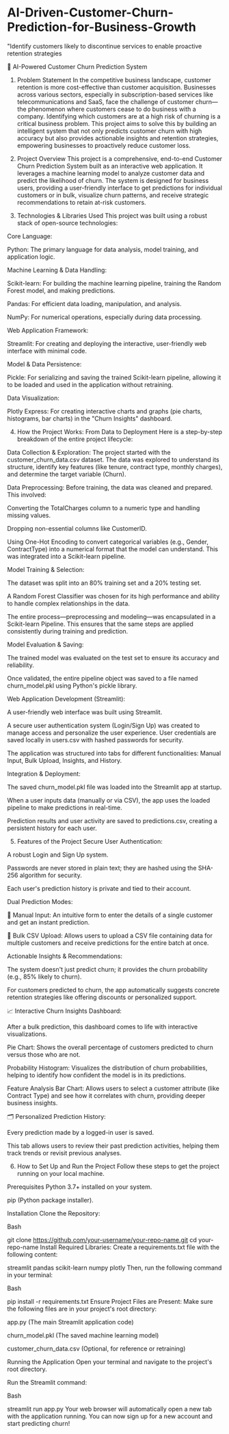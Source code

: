# AI-Driven-Customer-Churn-Prediction-for-Business-Growth
"Identify customers likely to discontinue services to enable proactive retention strategies

🔮 AI-Powered Customer Churn Prediction System
1. Problem Statement
In the competitive business landscape, customer retention is more cost-effective than customer acquisition. Businesses across various sectors, especially in subscription-based services like telecommunications and SaaS, face the challenge of customer churn—the phenomenon where customers cease to do business with a company. Identifying which customers are at a high risk of churning is a critical business problem. This project aims to solve this by building an intelligent system that not only predicts customer churn with high accuracy but also provides actionable insights and retention strategies, empowering businesses to proactively reduce customer loss.

2. Project Overview
This project is a comprehensive, end-to-end Customer Churn Prediction System built as an interactive web application. It leverages a machine learning model to analyze customer data and predict the likelihood of churn. The system is designed for business users, providing a user-friendly interface to get predictions for individual customers or in bulk, visualize churn patterns, and receive strategic recommendations to retain at-risk customers.

3. Technologies & Libraries Used
This project was built using a robust stack of open-source technologies:

Core Language:

Python: The primary language for data analysis, model training, and application logic.

Machine Learning & Data Handling:

Scikit-learn: For building the machine learning pipeline, training the Random Forest model, and making predictions.

Pandas: For efficient data loading, manipulation, and analysis.

NumPy: For numerical operations, especially during data processing.

Web Application Framework:

Streamlit: For creating and deploying the interactive, user-friendly web interface with minimal code.

Model & Data Persistence:

Pickle: For serializing and saving the trained Scikit-learn pipeline, allowing it to be loaded and used in the application without retraining.

Data Visualization:

Plotly Express: For creating interactive charts and graphs (pie charts, histograms, bar charts) in the "Churn Insights" dashboard.

4. How the Project Works: From Data to Deployment
Here is a step-by-step breakdown of the entire project lifecycle:

Data Collection & Exploration: The project started with the customer_churn_data.csv dataset. The data was explored to understand its structure, identify key features (like tenure, contract type, monthly charges), and determine the target variable (Churn).

Data Preprocessing: Before training, the data was cleaned and prepared. This involved:

Converting the TotalCharges column to a numeric type and handling missing values.

Dropping non-essential columns like CustomerID.

Using One-Hot Encoding to convert categorical variables (e.g., Gender, ContractType) into a numerical format that the model can understand. This was integrated into a Scikit-learn pipeline.

Model Training & Selection:

The dataset was split into an 80% training set and a 20% testing set.

A Random Forest Classifier was chosen for its high performance and ability to handle complex relationships in the data.

The entire process—preprocessing and modeling—was encapsulated in a Scikit-learn Pipeline. This ensures that the same steps are applied consistently during training and prediction.

Model Evaluation & Saving:

The trained model was evaluated on the test set to ensure its accuracy and reliability.

Once validated, the entire pipeline object was saved to a file named churn_model.pkl using Python's pickle library.

Web Application Development (Streamlit):

A user-friendly web interface was built using Streamlit.

A secure user authentication system (Login/Sign Up) was created to manage access and personalize the user experience. User credentials are saved locally in users.csv with hashed passwords for security.

The application was structured into tabs for different functionalities: Manual Input, Bulk Upload, Insights, and History.

Integration & Deployment:

The saved churn_model.pkl file was loaded into the Streamlit app at startup.

When a user inputs data (manually or via CSV), the app uses the loaded pipeline to make predictions in real-time.

Prediction results and user activity are saved to predictions.csv, creating a persistent history for each user.

5. Features of the Project
Secure User Authentication:

A robust Login and Sign Up system.

Passwords are never stored in plain text; they are hashed using the SHA-256 algorithm for security.

Each user's prediction history is private and tied to their account.

Dual Prediction Modes:

📝 Manual Input: An intuitive form to enter the details of a single customer and get an instant prediction.

📂 Bulk CSV Upload: Allows users to upload a CSV file containing data for multiple customers and receive predictions for the entire batch at once.

Actionable Insights & Recommendations:

The system doesn't just predict churn; it provides the churn probability (e.g., 85% likely to churn).

For customers predicted to churn, the app automatically suggests concrete retention strategies like offering discounts or personalized support.

📈 Interactive Churn Insights Dashboard:

After a bulk prediction, this dashboard comes to life with interactive visualizations.

Pie Chart: Shows the overall percentage of customers predicted to churn versus those who are not.

Probability Histogram: Visualizes the distribution of churn probabilities, helping to identify how confident the model is in its predictions.

Feature Analysis Bar Chart: Allows users to select a customer attribute (like Contract Type) and see how it correlates with churn, providing deeper business insights.

🗂 Personalized Prediction History:

Every prediction made by a logged-in user is saved.

This tab allows users to review their past prediction activities, helping them track trends or revisit previous analyses.

6. How to Set Up and Run the Project
Follow these steps to get the project running on your local machine.

Prerequisites
Python 3.7+ installed on your system.

pip (Python package installer).

Installation
Clone the Repository:

Bash

git clone https://github.com/your-username/your-repo-name.git
cd your-repo-name
Install Required Libraries:
Create a requirements.txt file with the following content:

streamlit
pandas
scikit-learn
numpy
plotly
Then, run the following command in your terminal:

Bash

pip install -r requirements.txt
Ensure Project Files are Present:
Make sure the following files are in your project's root directory:

app.py (The main Streamlit application code)

churn_model.pkl (The saved machine learning model)

customer_churn_data.csv (Optional, for reference or retraining)

Running the Application
Open your terminal and navigate to the project's root directory.

Run the Streamlit command:

Bash

streamlit run app.py
Your web browser will automatically open a new tab with the application running. You can now sign up for a new account and start predicting churn!
